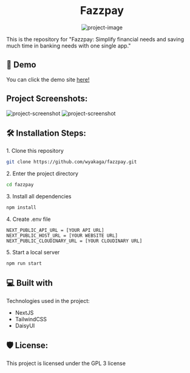<h1 id="title" align="center">Fazzpay</h1>

<p align="center"><img src="https://socialify.git.ci/wyakaga/fazzpay/image?description=1&amp;font=Inter&amp;language=1&amp;name=1&amp;owner=1&amp;pattern=Circuit%20Board&amp;theme=Dark" alt="project-image"></p>

<p id="description">This is the repository for "Fazzpay: Simplify financial needs and saving much time in banking needs with one single app."</p>

<h2>🚀 Demo</h2>

You can click the demo site [here!](fazzpay-nine.vercel.app)

<h2>Project Screenshots:</h2>

<img src="https://i.imgur.com/f9UqdCd.png" alt="project-screenshot">

<img src="https://i.imgur.com/IYPNU7i.png" alt="project-screenshot" >


<h2>🛠️ Installation Steps:</h2>

<p>1. Clone this repository</p>

```bash
git clone https://github.com/wyakaga/fazzpay.git
```

<p>2. Enter the project directory</p>

```bash
cd fazzpay
```

<p>3. Install all dependencies</p>

```bash
npm install
```

<p>4. Create .env file</p>

```env
NEXT_PUBLIC_API_URL = [YOUR API URL]
NEXT_PUBLIC_HOST_URL = [YOUR WEBSITE URL]
NEXT_PUBLIC_CLOUDINARY_URL = [YOUR CLOUDINARY URL]
```

<p>5. Start a local server</p>

```bash
npm run start
```



<h2>💻 Built with</h2>

Technologies used in the project:

*   NextJS
*   TailwindCSS
*   DaisyUI

<h2>🛡️ License:</h2>

This project is licensed under the GPL 3 license